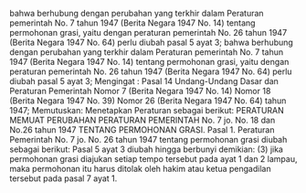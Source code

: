 bahwa berhubung dengan perubahan yang terkhir dalam Peraturan pemerintah No. 7 tahun 1947 (Berita Negara 1947 No. 14) tentang permohonan grasi, yaitu dengan peraturan pemerintah No. 26 tahun 1947 (Berita Negara 1947 No. 64) perlu diubah pasal 5 ayat 3; bahwa berhubung dengan perubahan yang terkhir dalam Peraturan pemerintah No. 7 tahun 1947 (Berita Negara 1947 No. 14) tentang permohonan grasi, yaitu dengan peraturan pemerintah No. 26 tahun 1947 (Berita Negara 1947 No. 64) perlu diubah pasal 5 ayat 3;
Mengingat :
 Pasal 14 Undang-Undang Dasar dan Peraturan Pemerintah Nomor 7 (Berita Negara 1947 No. 14) Nomor 18 (Berita Negara 1947 No. 39) Nomor 26 (Berita Negara 1947 No. 64) tahun 1947; Memutuskan: Menetapkan Peraturan sebagai berikut: PERATURAN MEMUAT PERUBAHAN PERATURAN PEMERINTAH No. 7 jo. No. 18 dan No.26 tahun 1947 TENTANG PERMOHONAN GRASI. Pasal 1. Peraturan Pemerintah No. 7 jo. No. 26 tahun 1947 tentang permohonan grasi diubah sebagai berikut: Pasal 5 ayat 3 diubah hingga berbunyi demikian:
(3) jika permohonan grasi diajukan setiap tempo tersebut pada ayat 1 dan 2 lampau, maka permohonan itu harus ditolak oleh hakim atau ketua pengadilan tersebut pada pasal 7 ayat 1.
